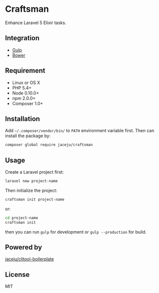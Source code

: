 # Craftsman

Enhance Laravel 5 Elixir tasks.

## Integration

* [Gulp](http://gulpjs.com/)
* [Bower](http://bower.io/)
## Requirement

* Linux or OS X
* PHP 5.4+
* Node 0.10.0+
* npm 2.0.0+
* Composer 1.0+

## Installation

Add `~/.composer/vendor/bin/` to `PATH` environment variable first. Then can install the package by:

```bash
composer global require jaceju/craftsman
```

## Usage

Create a Laravel project first:

```bash
laravel new project-name
```

Then initialize the project:

```bash
craftsman init project-name
```

or:

```bash
cd project-name
craftsman init
```

then you can run `gulp` for development or `gulp --production` for build.

## Powered by

[jaceju/clitool-boilerplate](https://github.com/jaceju/clitool-boilerplate)

## License

MIT
